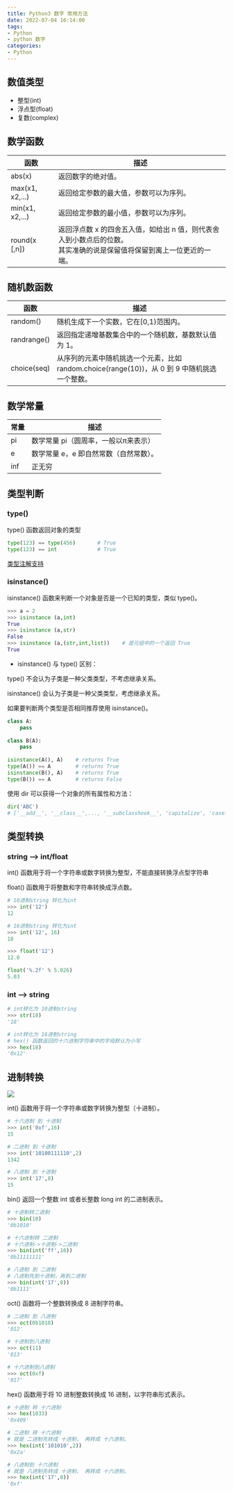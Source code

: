 ```yaml
---
title: Python3 数字 常用方法
date: 2022-07-04 16:14:00
tags:
- Python
- python 数字
categories:
- Python
---
```


## 数值类型

- 整型(int) 
- 浮点型(float)
- 复数(complex)

## 数学函数

| 函数 | 描述 |
| -- | -- |
| abs(x) | 返回数字的绝对值。|
| max(x1, x2,...) | 返回给定参数的最大值，参数可以为序列。|
| min(x1, x2,...) | 返回给定参数的最小值，参数可以为序列。|
| round(x [,n]) | 返回浮点数 x 的四舍五入值，如给出 n 值，则代表舍入到小数点后的位数。<br>其实准确的说是保留值将保留到离上一位更近的一端。|

## 随机数函数

| 函数 | 描述 |
| -- | -- |
| random() | 随机生成下一个实数，它在[0,1)范围内。|
| randrange() | 返回指定递增基数集合中的一个随机数，基数默认值为 1。|
| choice(seq) | 从序列的元素中随机挑选一个元素，比如 random.choice(range(10))，从 0 到 9 中随机挑选一个整数。|

## 数学常量

| 常量 | 描述 |
| -- | -- |
| pi | 数学常量 pi（圆周率，一般以π来表示）|
| e | 数学常量 e，e 即自然常数（自然常数）。|
| inf | 正无穷 |

## 类型判断

### type()


type() 函数返回对象的类型

```python
type(123) == type(456)       # True
type(123) == int             # True
```

[类型注解支持](https://docs.python.org/zh-cn/3/library/typing.html)

### isinstance()

isinstance() 函数来判断一个对象是否是一个已知的类型，类似 type()。

```python
>>> a = 2
>>> isinstance (a,int)
True
>>> isinstance (a,str)
False
>>> isinstance (a,(str,int,list))    # 是元组中的一个返回 True
True
```

- isinstance() 与 type() 区别：

type() 不会认为子类是一种父类类型，不考虑继承关系。

isinstance() 会认为子类是一种父类类型，考虑继承关系。

如果要判断两个类型是否相同推荐使用 isinstance()。
```python
class A:
    pass
 
class B(A):
    pass
 
isinstance(A(), A)    # returns True
type(A()) == A        # returns True
isinstance(B(), A)    # returns True
type(B()) == A        # returns False
```


使用 dir 可以获得一个对象的所有属性和方法：

```python
dir('ABC')
# ['__add__', '__class__',..., '__subclasshook__', 'capitalize', 'casefold',..., 'zfill']
```

## 类型转换


### string –> int/float

int() 函数用于将一个字符串或数字转换为整型，不能直接转换浮点型字符串

float() 函数用于将整数和字符串转换成浮点数。

```python
# 10进制string 转化为int
>>> int('12')
12

# 16进制string 转化为int
>>> int('12', 16)
18

>>> float('12')
12.0

float('%.2f' % 5.026)
5.03
```

### int –> string

```python
# int转化为 10进制string
>>> str(18)
'18'

# int转化为 16进制string
# hex() 函数返回的十六进制字符串中的字母默认为小写
>>> hex(18)
'0x12'
```
## 进制转换

![](/images/image-20210220.png)

int() 函数用于将一个字符串或数字转换为整型（十进制）。
```python
# 十六进制 到 十进制
>>> int('0xf',16) 
15

# 二进制 到 十进制
>>> int('10100111110',2)
1342

# 八进制 到 十进制
>>> int('17',8)
15
```
bin() 返回一个整数 int 或者长整数 long int 的二进制表示。
```python
# 十进制转二进制
>>> bin(10)
'0b1010'

# 十六进制转 二进制
# 十六进制->十进制->二进制
>>> bin(int('ff',16))
'0b11111111'

# 八进制 到 二进制
# 八进制先到十进制，再到二进制
>>> bin(int('17',8))
'0b1111'
```

oct() 函数将一个整数转换成 8 进制字符串。
```python
# 二进制 到 八进制
>>> oct(0b1010)
'012'

# 十进制到八进制
>>> oct(11)
'013'

# 十六进制到八进制
>>> oct(0xf) 
'017'
```

hex() 函数用于将 10 进制整数转换成 16 进制，以字符串形式表示。

```python
# 十进制 转 十六进制
>>> hex(1033)
'0x409'

# 二进制 转 十六进制
# 就是 二进制先转成 十进制， 再转成 十六进制。
>>> hex(int('101010',2))
'0x2a'

# 八进制到 十六进制
# 就是 八进制先转成 十进制， 再转成 十六进制。
>>> hex(int('17',8))
'0xf'
```



